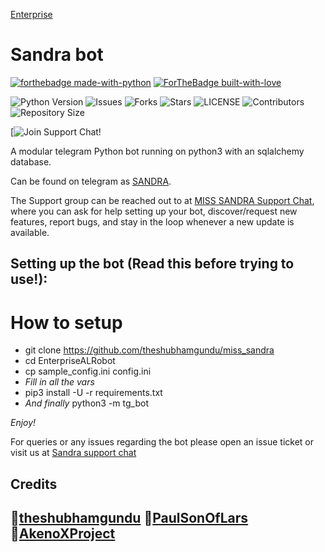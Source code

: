 [Enterprise](https://telegra.ph/file/727f010c55cd4ae088b28.jpg)
# Sandra bot

[![forthebadge made-with-python](http://ForTheBadge.com/images/badges/made-with-python.svg)](https://www.python.org/)
[![ForTheBadge built-with-love](http://ForTheBadge.com/images/badges/built-with-love.svg)](https://GitHub.com/theshubhamgundu/miss_sandra)</br>


![Python Version](https://img.shields.io/badge/python-3.8-green?style=for-the-badge&logo=appveyor)
![Issues](https://img.shields.io/github/issues/theshubhamgundu/miss_sandra?style=for-the-badge&logo=appveyor)
![Forks](https://img.shields.io/github/forks/theshubhamgundu/miss_sandra?style=for-the-badge&logo=appveyor)
![Stars](https://img.shields.io/github/stars/theshubhamgundu/miss_sandra?style=for-the-badge&logo=appveyor)
![LICENSE](https://img.shields.io/github/license/theshubhamgundu/miss_sandra?style=for-the-badge&logo=appveyor)
![Contributors](https://img.shields.io/github/contributors/theshubhamgundu/miss_sandra?style=for-the-badge&logo=appveyor)
![Repository Size](https://img.shields.io/github/repo-size/theshubhamgundu/miss_sandra?style=for-the-badge&logo=appveyor)</br>


[![Join Support Chat!](https://img.shields.io/badge/Support%20Chat-Aketps//t.me/blackstormfederation)




A modular telegram Python bot running on python3 with an sqlalchemy database.

Can be found on telegram as [SANDRA](https://t.me/miss_sandrabot).

The Support group can be reached out to at [MISS SANDRA Support Chat](https://t.me/blackstormfedeartion), where you can ask for help setting up your bot, discover/request new features, report bugs, and stay in the loop whenever a new update is available.



## Setting up the bot (Read this before trying to use!):


# How to setup

- git clone https://github.com/theshubhamgundu/miss_sandra
- cd EnterpriseALRobot
- cp sample_config.ini config.ini
- *Fill in all the vars*
- pip3 install -U -r requirements.txt
- *And finally* python3 -m tg_bot

*Enjoy!*


For queries or any issues regarding the bot please open an issue ticket or visit us at [Sandra support chat](https://t.me/blackstormfederation)  

## Credits
🔸[theshubhamgundu](https://github.com/theshubhamgundu)
🔸[PaulSonOfLars](https://github.com/PaulSonOfLars)
🔸[AkenoXProject](https://github.com/AkenoXProject)
-------------------------------------------------------------------------------------

